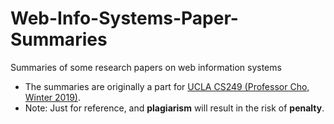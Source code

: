 # Web-Info-Systems-Paper-Summaries
Summaries of some research papers on web information systems

- The summaries are originally a part for [UCLA CS249 (Professor Cho, Winter 2019)](http://oak.cs.ucla.edu/classes/cs246).   
- Note: Just for reference, and **plagiarism** will result in the risk of **penalty**. 
